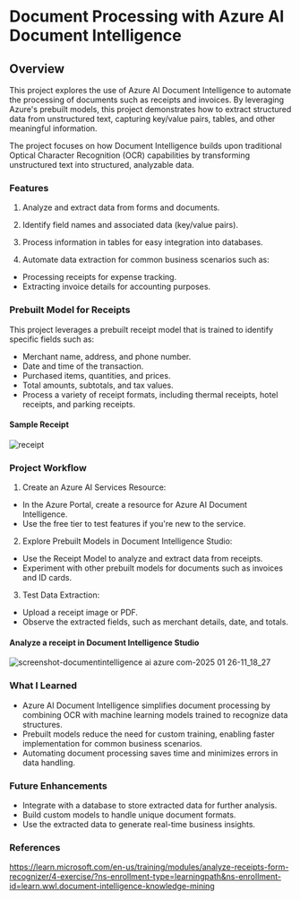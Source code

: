 # Document Processing with Azure AI Document Intelligence

## Overview

This project explores the use of Azure AI Document Intelligence to automate the processing of documents such as receipts and invoices. By leveraging Azure's prebuilt models, this project demonstrates how to extract structured data from unstructured text, capturing key/value pairs, tables, and other meaningful information.

The project focuses on how Document Intelligence builds upon traditional Optical Character Recognition (OCR) capabilities by transforming unstructured text into structured, analyzable data.

### Features

1. Analyze and extract data from forms and documents.

2. Identify field names and associated data (key/value pairs).

3. Process information in tables for easy integration into databases.

4. Automate data extraction for common business scenarios such as:
- Processing receipts for expense tracking.
- Extracting invoice details for accounting purposes.

### Prebuilt Model for Receipts

This project leverages a prebuilt receipt model that is trained to identify specific fields such as:

  - Merchant name, address, and phone number.
  - Date and time of the transaction.
  - Purchased items, quantities, and prices.
  - Total amounts, subtotals, and tax values.
  - Process a variety of receipt formats, including thermal receipts, hotel receipts, and parking receipts.

#### Sample Receipt

![receipt](https://github.com/user-attachments/assets/2b8b8a56-6889-4b5b-9015-5e1a5308c388)

### Project Workflow

1. Create an Azure AI Services Resource:
- In the Azure Portal, create a resource for Azure AI Document Intelligence.
- Use the free tier to test features if you're new to the service.

2. Explore Prebuilt Models in Document Intelligence Studio:
- Use the Receipt Model to analyze and extract data from receipts.
- Experiment with other prebuilt models for documents such as invoices and ID cards.

3. Test Data Extraction:
- Upload a receipt image or PDF.
- Observe the extracted fields, such as merchant details, date, and totals.

#### Analyze a receipt in Document Intelligence Studio

![screenshot-documentintelligence ai azure com-2025 01 26-11_18_27](https://github.com/user-attachments/assets/ffd37258-3dbd-4770-bfa2-45ac4c87bcb3)

### What I Learned

- Azure AI Document Intelligence simplifies document processing by combining OCR with machine learning models trained to recognize data structures.
- Prebuilt models reduce the need for custom training, enabling faster implementation for common business scenarios.
- Automating document processing saves time and minimizes errors in data handling.

### Future Enhancements

- Integrate with a database to store extracted data for further analysis.
- Build custom models to handle unique document formats.
- Use the extracted data to generate real-time business insights.

### References

https://learn.microsoft.com/en-us/training/modules/analyze-receipts-form-recognizer/4-exercise/?ns-enrollment-type=learningpath&ns-enrollment-id=learn.wwl.document-intelligence-knowledge-mining

